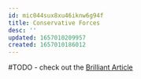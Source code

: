 ```yaml
---
id: mic044sux8xu46iknw6g94f
title: Conservative Forces
desc: ''
updated: 1657010209957
created: 1657010186012
---
```


#TODO - check out the [Brilliant Article](https://brilliant.org/wiki/conservative-forces/)








